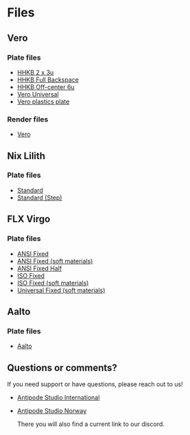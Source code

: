 # Files

## Vero

### Plate files

- [HHKB 2 x 3u](AKB%20Vero/Plates/Vero%20-%20HHKB%202%20x%203u.dxf)
- [HHKB Full Backspace](AKB%20Vero/Plates/Vero%20-%20HHKB%20Full%20Backspace.dxf)
- [HHKB Off-center 6u](AKB%20Vero/Plates/Vero%20-%20HHKB%20Off-center%206u.dxf)
- [Vero Universal](AKB%20Vero/Plates/Vero%20-%20Universal.dxf)
- [Vero plastics plate](AKB%20Vero/Plates/vero%20plastics%20plate.dxf)

### Render files

- [Vero](AKB%20Vero/Render/Vero_Render_Model.step)

## Nix Lilith

### Plate files

- [Standard](Nix%20Lilith/Plates/Lilith_Plate_Standard.dxf)
- [Standard (Step)](Nix%20Lilith/Plates/Lilith-Plate.step)

## FLX Virgo

### Plate files

- [ANSI Fixed](FLX%20Virgo/Plates/ANSI-Fixed.dxf)
- [ANSI Fixed (soft materials)](FLX%20Virgo/Plates/ANSI-FixedSoftMaterials.dxf)
- [ANSI Fixed Half](FLX%20Virgo/Plates/ANSI-Fixed-Half.dxf)
- [ISO Fixed](FLX%20Virgo/Plates/ISO-Fixed.dxf)
- [ISO Fixed (soft materials)](FLX%20Virgo/Plates/ISO-FixedSoftMaterials.dxf)
- [Universal Fixed (soft materials)](FLX%20Virgo/Plates/Universal-FixedSoftMaterials.dxf)

## Aalto

### Plate files

- [Aalto](Aalto/Plates/Aalto-Plate-rev1.dxf)

## Questions or comments?
If you need support or have questions, please reach out to us!
- [Antipode Studio International](https://www.antipode.studio/)
- [Antipode Studio Norway](https://antipode.no/)

  There you will also find a current link to our discord.
